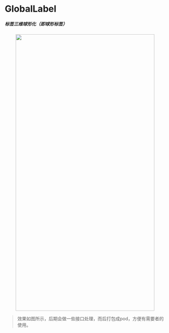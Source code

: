 # GlobalLabel
##### 标签三维球形化（即球形标签）

<div align = center><img width = "436" height = "869" src = "https://github.com/ShannonMYang/GlobalLabel/raw/master/imagesFile/resultShow.gif"></div>

> 效果如图所示，后期会做一些接口处理，而后打包成pod，方便有需要者的使用。

